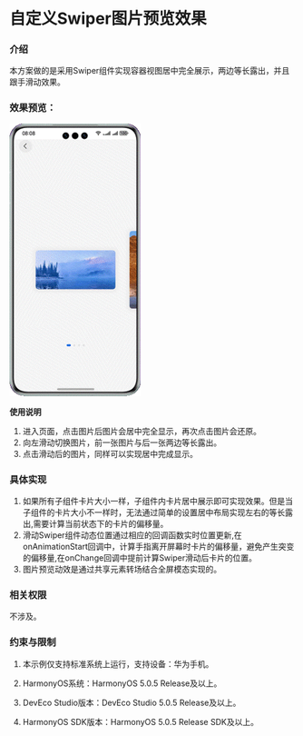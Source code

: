 # 自定义Swiper图片预览效果

### 介绍
本方案做的是采用Swiper组件实现容器视图居中完全展示，两边等长露出，并且跟手滑动效果。

### 效果预览：

![](../../../../../../screenshots/device/Preview.gif)

**使用说明**

1. 进入页面，点击图片后图片会居中完全显示，再次点击图片会还原。
2. 向左滑动切换图片，前一张图片与后一张两边等长露出。
3. 点击滑动后的图片，同样可以实现居中完成显示。

### 具体实现

1. 如果所有子组件卡片大小一样，子组件内卡片居中展示即可实现效果。但是当子组件的卡片大小不一样时，无法通过简单的设置居中布局实现左右的等长露出,需要计算当前状态下的卡片的偏移量。
2. 滑动Swiper组件动态位置通过相应的回调函数实时位置更新,在onAnimationStart回调中，计算手指离开屏幕时卡片的偏移量，避免产生突变的偏移量,在onChange回调中提前计算Swiper滑动后卡片的位置。
3. 图片预览动效是通过共享元素转场结合全屏模态实现的。

### 相关权限

不涉及。

### 约束与限制

1. 本示例仅支持标准系统上运行，支持设备：华为手机。

2. HarmonyOS系统：HarmonyOS 5.0.5 Release及以上。

3. DevEco Studio版本：DevEco Studio 5.0.5 Release及以上。

4. HarmonyOS SDK版本：HarmonyOS 5.0.5 Release SDK及以上。